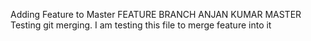 Adding Feature to Master
FEATURE BRANCH
ANJAN KUMAR MASTER
Testing git merging. I am testing this file to merge feature into it
